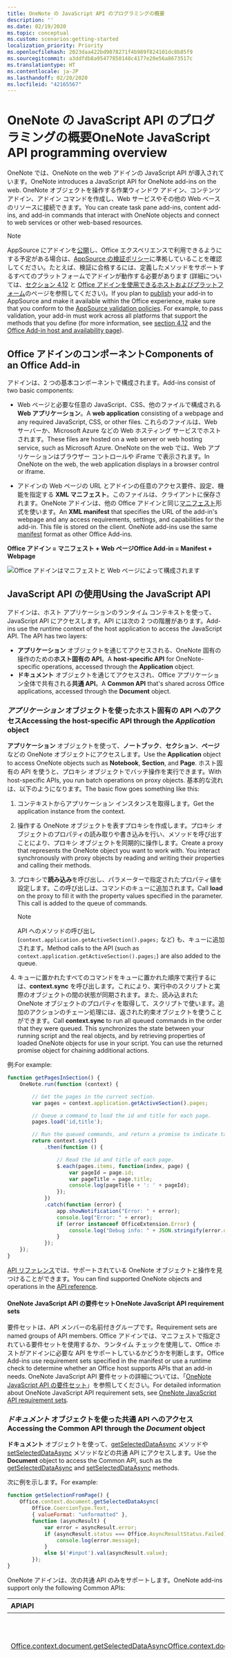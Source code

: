 ```yaml
---
title: OneNote の JavaScript API のプログラミングの概要
description: ''
ms.date: 02/19/2020
ms.topic: conceptual
ms.custom: scenarios:getting-started
localization_priority: Priority
ms.openlocfilehash: 2023daa422bd9078271f4b989f824101dc8b85f9
ms.sourcegitcommit: a3ddfdb8a95477850148c4177e20e56a8673517c
ms.translationtype: HT
ms.contentlocale: ja-JP
ms.lasthandoff: 02/20/2020
ms.locfileid: "42165567"
---
```

# <a name="onenote-javascript-api-programming-overview"></a><span data-ttu-id="68a73-102">OneNote の JavaScript API のプログラミングの概要</span><span class="sxs-lookup"><span data-stu-id="68a73-102">OneNote JavaScript API programming overview</span></span>

<span data-ttu-id="68a73-103">OneNote では、OneNote on the web アドインの JavaScript API が導入されています。</span><span class="sxs-lookup"><span data-stu-id="68a73-103">OneNote introduces a JavaScript API for OneNote add-ins on the web.</span></span> <span data-ttu-id="68a73-104">OneNote オブジェクトを操作する作業ウィンドウ アドイン、コンテンツ アドイン、アドイン コマンドを作成し、Web サービスやその他の Web ベースのリソースに接続できます。</span><span class="sxs-lookup"><span data-stu-id="68a73-104">You can create task pane add-ins, content add-ins, and add-in commands that interact with OneNote objects and connect to web services or other web-based resources.</span></span>

> [!NOTE]
> <span data-ttu-id="68a73-p102">AppSource にアドインを[公開](../publish/publish.md)し、Office エクスペリエンスで利用できるようにする予定がある場合は、[AppSource の検証ポリシー](/office/dev/store/validation-policies)に準拠していることを確認してください。たとえば、検証に合格するには、定義したメソッドをサポートするすべてのプラットフォームでアドインが動作する必要があります (詳細については、[セクション 4.12](/office/dev/store/validation-policies#4-apps-and-add-ins-behave-predictably) と [Office アドインを使用できるホストおよびプラットフォーム](../overview/office-add-in-availability.md)のページを参照してください)。</span><span class="sxs-lookup"><span data-stu-id="68a73-p102">If you plan to [publish](../publish/publish.md) your add-in to AppSource and make it available within the Office experience, make sure that you conform to the [AppSource validation policies](/office/dev/store/validation-policies). For example, to pass validation, your add-in must work across all platforms that support the methods that you define (for more information, see [section 4.12](/office/dev/store/validation-policies#4-apps-and-add-ins-behave-predictably) and the [Office Add-in host and availability page](../overview/office-add-in-availability.md)).</span></span>

## <a name="components-of-an-office-add-in"></a><span data-ttu-id="68a73-107">Office アドインのコンポーネント</span><span class="sxs-lookup"><span data-stu-id="68a73-107">Components of an Office Add-in</span></span>

<span data-ttu-id="68a73-108">アドインは、2 つの基本コンポーネントで構成されます。</span><span class="sxs-lookup"><span data-stu-id="68a73-108">Add-ins consist of two basic components:</span></span>

- <span data-ttu-id="68a73-109">Web ページと必要な任意の JavaScript、CSS、他のファイルで構成される **Web アプリケーション**。</span><span class="sxs-lookup"><span data-stu-id="68a73-109">A **web application** consisting of a webpage and any required JavaScript, CSS, or other files.</span></span> <span data-ttu-id="68a73-110">これらのファイルは、Web サーバーか、Microsoft Azure などの Web ホスティング サービスでホストされます。</span><span class="sxs-lookup"><span data-stu-id="68a73-110">These files are hosted on a web server or web hosting service, such as Microsoft Azure.</span></span> <span data-ttu-id="68a73-111">OneNote on the web では、Web アプリケーションはブラウザー コントロールや iFrame で表示されます。</span><span class="sxs-lookup"><span data-stu-id="68a73-111">In OneNote on the web, the web application displays in a browser control or iframe.</span></span>

- <span data-ttu-id="68a73-p104">アドインの Web ページの URL とアドインの任意のアクセス要件、設定、機能を指定する **XML マニフェスト**。このファイルは、クライアントに保存されます。OneNote アドインは、他の Office アドインと同じ[マニフェスト](../develop/add-in-manifests.md)形式を使います。</span><span class="sxs-lookup"><span data-stu-id="68a73-p104">An **XML manifest** that specifies the URL of the add-in's webpage and any access requirements, settings, and capabilities for the add-in. This file is stored on the client. OneNote add-ins use the same [manifest](../develop/add-in-manifests.md) format as other Office Add-ins.</span></span>

<span data-ttu-id="68a73-115">**Office アドイン = マニフェスト + Web ページ**</span><span class="sxs-lookup"><span data-stu-id="68a73-115">**Office Add-in = Manifest + Webpage**</span></span>

![Office アドインはマニフェストと Web ページによって構成されます](../images/onenote-add-in.png)

## <a name="using-the-javascript-api"></a><span data-ttu-id="68a73-117">JavaScript API の使用</span><span class="sxs-lookup"><span data-stu-id="68a73-117">Using the JavaScript API</span></span>

<span data-ttu-id="68a73-p105">アドインは、ホスト アプリケーションのランタイム コンテキストを使って、JavaScript API にアクセスします。API には次の 2 つの階層があります。</span><span class="sxs-lookup"><span data-stu-id="68a73-p105">Add-ins use the runtime context of the host application to access the JavaScript API. The API has two layers:</span></span> 

- <span data-ttu-id="68a73-120">**アプリケーション** オブジェクトを通じてアクセスされる、OneNote 固有の操作のための**ホスト固有の API**。</span><span class="sxs-lookup"><span data-stu-id="68a73-120">A **host-specific API** for OneNote-specific operations, accessed through the **Application** object.</span></span>
- <span data-ttu-id="68a73-121">**ドキュメント** オブジェクトを通じてアクセスされ、Office アプリケーション全体で共有される**共通 API**。</span><span class="sxs-lookup"><span data-stu-id="68a73-121">A **Common API** that's shared across Office applications, accessed through the **Document** object.</span></span>

### <a name="accessing-the-host-specific-api-through-the-application-object"></a><span data-ttu-id="68a73-122">*アプリケーション* オブジェクトを使ったホスト固有の API へのアクセス</span><span class="sxs-lookup"><span data-stu-id="68a73-122">Accessing the host-specific API through the *Application* object</span></span>

<span data-ttu-id="68a73-123">**アプリケーション** オブジェクトを使って、**ノートブック**、**セクション**、**ページ**などの OneNote オブジェクトにアクセスします。</span><span class="sxs-lookup"><span data-stu-id="68a73-123">Use the **Application** object to access OneNote objects such as **Notebook**, **Section**, and **Page**.</span></span> <span data-ttu-id="68a73-124">ホスト固有の API を使うと、プロキシ オブジェクトでバッチ操作を実行できます。</span><span class="sxs-lookup"><span data-stu-id="68a73-124">With host-specific APIs, you run batch operations on proxy objects.</span></span> <span data-ttu-id="68a73-125">基本的な流れは、以下のようになります。</span><span class="sxs-lookup"><span data-stu-id="68a73-125">The basic flow goes something like this:</span></span> 

1. <span data-ttu-id="68a73-126">コンテキストからアプリケーション インスタンスを取得します。</span><span class="sxs-lookup"><span data-stu-id="68a73-126">Get the application instance from the context.</span></span>

2. <span data-ttu-id="68a73-p107">操作する OneNote オブジェクトを表すプロキシを作成します。プロキシ オブジェクトのプロパティの読み取りや書き込みを行い、メソッドを呼び出すことにより、プロキシ オブジェクトを同期的に操作します。</span><span class="sxs-lookup"><span data-stu-id="68a73-p107">Create a proxy that represents the OneNote object you want to work with. You interact synchronously with proxy objects by reading and writing their properties and calling their methods.</span></span>

3. <span data-ttu-id="68a73-p108">プロキシで**読み込み**を呼び出し、パラメーターで指定されたプロパティ値を設定します。この呼び出しは、コマンドのキューに追加されます。</span><span class="sxs-lookup"><span data-stu-id="68a73-p108">Call **load** on the proxy to fill it with the property values specified in the parameter. This call is added to the queue of commands.</span></span>

   > [!NOTE]
   > <span data-ttu-id="68a73-131">API へのメソッドの呼び出し (`context.application.getActiveSection().pages;` など) も、キューに追加されます。</span><span class="sxs-lookup"><span data-stu-id="68a73-131">Method calls to the API (such as `context.application.getActiveSection().pages;`) are also added to the queue.</span></span>

4. <span data-ttu-id="68a73-p109">キューに置かれたすべてのコマンドをキューに置かれた順序で実行するには、**context.sync** を呼び出します。これにより、実行中のスクリプトと実際のオブジェクトの間の状態が同期されます。また、読み込まれた OneNote オブジェクトのプロパティを取得して、スクリプトで使います。追加のアクションのチェーン処理には、返された約束オブジェクトを使うことができます。</span><span class="sxs-lookup"><span data-stu-id="68a73-p109">Call **context.sync** to run all queued commands in the order that they were queued. This synchronizes the state between your running script and the real objects, and by retrieving properties of loaded OneNote objects for use in your script. You can use the returned promise object for chaining additional actions.</span></span>

<span data-ttu-id="68a73-135">例:</span><span class="sxs-lookup"><span data-stu-id="68a73-135">For example:</span></span>

```js
function getPagesInSection() {
    OneNote.run(function (context) {

        // Get the pages in the current section.
        var pages = context.application.getActiveSection().pages;

        // Queue a command to load the id and title for each page.
        pages.load('id,title');

        // Run the queued commands, and return a promise to indicate task completion.
        return context.sync()
            .then(function () {

                // Read the id and title of each page.
                $.each(pages.items, function(index, page) {
                    var pageId = page.id;
                    var pageTitle = page.title;
                    console.log(pageTitle + ': ' + pageId);
                });
            })
            .catch(function (error) {
                app.showNotification("Error: " + error);
                console.log("Error: " + error);
                if (error instanceof OfficeExtension.Error) {
                    console.log("Debug info: " + JSON.stringify(error.debugInfo));
                }
            });
    });
}
```

<span data-ttu-id="68a73-136">[API リファレンス](/office/dev/add-ins/reference/overview/onenote-add-ins-javascript-reference)では、サポートされている OneNote オブジェクトと操作を見つけることができます。</span><span class="sxs-lookup"><span data-stu-id="68a73-136">You can find supported OneNote objects and operations in the [API reference](/office/dev/add-ins/reference/overview/onenote-add-ins-javascript-reference).</span></span>

#### <a name="onenote-javascript-api-requirement-sets"></a><span data-ttu-id="68a73-137">OneNote JavaScript API の要件セット</span><span class="sxs-lookup"><span data-stu-id="68a73-137">OneNote JavaScript API requirement sets</span></span>

<span data-ttu-id="68a73-138">要件セットは、API メンバーの名前付きグループです。</span><span class="sxs-lookup"><span data-stu-id="68a73-138">Requirement sets are named groups of API members.</span></span> <span data-ttu-id="68a73-139">Office アドインでは、マニフェストで指定されている要件セットを使用するか、ランタイム チェックを使用して、Office ホストがアドインに必要な API をサポートしているかどうかを判断します。</span><span class="sxs-lookup"><span data-stu-id="68a73-139">Office Add-ins use requirement sets specified in the manifest or use a runtime check to determine whether an Office host supports APIs that an add-in needs.</span></span> <span data-ttu-id="68a73-140">OneNote JavaScript API 要件セットの詳細については、「[OneNote JavaScript API の要件セット](../reference/requirement-sets/onenote-api-requirement-sets.md)」を参照してください。</span><span class="sxs-lookup"><span data-stu-id="68a73-140">For detailed information about OneNote JavaScript API requirement sets, see [OneNote JavaScript API requirement sets](../reference/requirement-sets/onenote-api-requirement-sets.md).</span></span>

### <a name="accessing-the-common-api-through-the-document-object"></a><span data-ttu-id="68a73-141">*ドキュメント* オブジェクトを使った共通 API へのアクセス</span><span class="sxs-lookup"><span data-stu-id="68a73-141">Accessing the Common API through the *Document* object</span></span>

<span data-ttu-id="68a73-142">**ドキュメント** オブジェクトを使って、[getSelectedDataAsync](/javascript/api/office/office.document#getselecteddataasync-coerciontype--options--callback-) メソッドや [setSelectedDataAsync](/javascript/api/office/office.document#setselecteddataasync-data--options--callback-) メソッドなどの共通 API にアクセスします。</span><span class="sxs-lookup"><span data-stu-id="68a73-142">Use the **Document** object to access the Common API, such as the [getSelectedDataAsync](/javascript/api/office/office.document#getselecteddataasync-coerciontype--options--callback-) and [setSelectedDataAsync](/javascript/api/office/office.document#setselecteddataasync-data--options--callback-) methods.</span></span> 


<span data-ttu-id="68a73-143">次に例を示します。</span><span class="sxs-lookup"><span data-stu-id="68a73-143">For example:</span></span>  

```js
function getSelectionFromPage() {
    Office.context.document.getSelectedDataAsync(
        Office.CoercionType.Text,
        { valueFormat: "unformatted" },
        function (asyncResult) {
            var error = asyncResult.error;
            if (asyncResult.status === Office.AsyncResultStatus.Failed) {
                console.log(error.message);
            }
            else $('#input').val(asyncResult.value);
        });
}
```

<span data-ttu-id="68a73-144">OneNote アドインは、次の共通 API のみをサポートします。</span><span class="sxs-lookup"><span data-stu-id="68a73-144">OneNote add-ins support only the following Common APIs:</span></span>

| <span data-ttu-id="68a73-145">API</span><span class="sxs-lookup"><span data-stu-id="68a73-145">API</span></span> | <span data-ttu-id="68a73-146">メモ</span><span class="sxs-lookup"><span data-stu-id="68a73-146">Notes</span></span> |
|:------|:------|
| [<span data-ttu-id="68a73-147">Office.context.document.getSelectedDataAsync</span><span class="sxs-lookup"><span data-stu-id="68a73-147">Office.context.document.getSelectedDataAsync</span></span>](/javascript/api/office/office.document#getselecteddataasync-coerciontype--options--callback-) | <span data-ttu-id="68a73-148">**Office.CoercionType.Text** と **Office.CoercionType.Matrix** のみ</span><span class="sxs-lookup"><span data-stu-id="68a73-148">**Office.CoercionType.Text** and **Office.CoercionType.Matrix** only</span></span> |
| [<span data-ttu-id="68a73-149">Office.context.document.setSelectedDataAsync</span><span class="sxs-lookup"><span data-stu-id="68a73-149">Office.context.document.setSelectedDataAsync</span></span>](/javascript/api/office/office.document#setselecteddataasync-data--options--callback-) | <span data-ttu-id="68a73-150">**Office.CoercionType.Text**、**Office.CoercionType.Image**、**Office.CoercionType.Html** のみ</span><span class="sxs-lookup"><span data-stu-id="68a73-150">**Office.CoercionType.Text**, **Office.CoercionType.Image**, and **Office.CoercionType.Html** only</span></span> | 
| <span data-ttu-id="68a73-151">
  [var mySetting = Office.context.document.settings.get(name);](/javascript/api/office/office.settings#get-name-)</span><span class="sxs-lookup"><span data-stu-id="68a73-151">[var mySetting = Office.context.document.settings.get(name);](/javascript/api/office/office.settings#get-name-)</span></span> | <span data-ttu-id="68a73-152">設定はコンテンツ アドインによってのみサポートされます</span><span class="sxs-lookup"><span data-stu-id="68a73-152">Settings are supported by content add-ins only</span></span> | 
| <span data-ttu-id="68a73-153">
  [Office.context.document.settings.set(name, value);](/javascript/api/office/office.settings#set-name--value-)</span><span class="sxs-lookup"><span data-stu-id="68a73-153">[Office.context.document.settings.set(name, value);](/javascript/api/office/office.settings#set-name--value-)</span></span> | <span data-ttu-id="68a73-154">設定はコンテンツ アドインによってのみサポートされます</span><span class="sxs-lookup"><span data-stu-id="68a73-154">Settings are supported by content add-ins only</span></span> | 
| [<span data-ttu-id="68a73-155">Office.EventType.DocumentSelectionChanged</span><span class="sxs-lookup"><span data-stu-id="68a73-155">Office.EventType.DocumentSelectionChanged</span></span>](/javascript/api/office/office.documentselectionchangedeventargs) ||

<span data-ttu-id="68a73-156">一般に、ホスト固有の API でサポートされていない操作を行う場合は、共通 API を使用します。</span><span class="sxs-lookup"><span data-stu-id="68a73-156">In general, you use the Common API to do something that isn't supported in the host-specific API.</span></span> <span data-ttu-id="68a73-157">共通 API の使用の詳細については、「[共通 JavaScript API オブジェクト モデル](../develop/office-javascript-api-object-model.md)」を参照してください。</span><span class="sxs-lookup"><span data-stu-id="68a73-157">To learn more about using the Common API, see [Common JavaScript API object model](../develop/office-javascript-api-object-model.md).</span></span>


<a name="om-diagram"></a>
## <a name="onenote-object-model-diagram"></a><span data-ttu-id="68a73-158">OneNote のオブジェクト モデル図</span><span class="sxs-lookup"><span data-stu-id="68a73-158">OneNote object model diagram</span></span> 
<span data-ttu-id="68a73-159">次の図では、OneNote JavaScript API で現在使用可能なものが示されます。</span><span class="sxs-lookup"><span data-stu-id="68a73-159">The following diagram represents what's currently available in the OneNote JavaScript API.</span></span>

  ![OneNote のオブジェクト モデル図](../images/onenote-om.png)


## <a name="see-also"></a><span data-ttu-id="68a73-161">関連項目</span><span class="sxs-lookup"><span data-stu-id="68a73-161">See also</span></span>

- [<span data-ttu-id="68a73-162">Office アドインを構築する</span><span class="sxs-lookup"><span data-stu-id="68a73-162">Building Office Add-ins</span></span>](../overview/office-add-ins-fundamentals.md)
- [<span data-ttu-id="68a73-163">最初の OneNote アドインをビルドする</span><span class="sxs-lookup"><span data-stu-id="68a73-163">Build your first OneNote add-in</span></span>](../quickstarts/onenote-quickstart.md)
- [<span data-ttu-id="68a73-164">OneNote JavaScript API リファレンス</span><span class="sxs-lookup"><span data-stu-id="68a73-164">OneNote JavaScript API reference</span></span>](/office/dev/add-ins/reference/overview/onenote-add-ins-javascript-reference)
- [<span data-ttu-id="68a73-165">Rubric Grader のサンプル</span><span class="sxs-lookup"><span data-stu-id="68a73-165">Rubric Grader sample</span></span>](https://github.com/OfficeDev/OneNote-Add-in-Rubric-Grader)
- [<span data-ttu-id="68a73-166">Office アドイン プラットフォームの概要</span><span class="sxs-lookup"><span data-stu-id="68a73-166">Office Add-ins platform overview</span></span>](../overview/office-add-ins.md)
